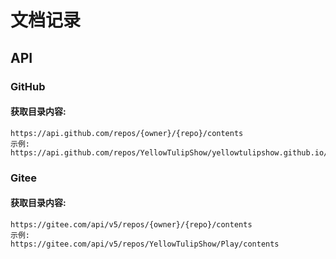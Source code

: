 # 文档记录

## API

### GitHub
#### 获取目录内容:
```
https://api.github.com/repos/{owner}/{repo}/contents
示例:
https://api.github.com/repos/YellowTulipShow/yellowtulipshow.github.io/contents
```

### Gitee
#### 获取目录内容:
```
https://gitee.com/api/v5/repos/{owner}/{repo}/contents
示例:
https://gitee.com/api/v5/repos/YellowTulipShow/Play/contents
```
